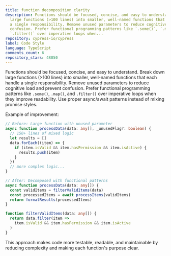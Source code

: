 ```yaml
---
title: function decomposition clarity
description: Functions should be focused, concise, and easy to understand. Break down
  large functions (>100 lines) into smaller, well-named functions that each handle
  a single responsibility. Remove unused parameters to reduce cognitive load and prevent
  confusion. Prefer functional programming patterns like `.some()`, `.map()`, and
  `.filter()` over imperative loops when...
repository: cypress-io/cypress
label: Code Style
language: TypeScript
comments_count: 6
repository_stars: 48850
---
```


Functions should be focused, concise, and easy to understand. Break down large functions (>100 lines) into smaller, well-named functions that each handle a single responsibility. Remove unused parameters to reduce cognitive load and prevent confusion. Prefer functional programming patterns like `.some()`, `.map()`, and `.filter()` over imperative loops when they improve readability. Use proper async/await patterns instead of mixing promise styles.

Example of improvement:
```typescript
// Before: Large function with unused parameter
async function processData(data: any[], _unusedFlag?: boolean) {
  // 150+ lines of mixed logic
  let results = []
  data.forEach((item) => {
    if (item.isValid && item.hasPermission && item.isActive) {
      results.push(item)
    }
  })
  // more complex logic...
}

// After: Decomposed with functional patterns
async function processData(data: any[]) {
  const validItems = filterValidItems(data)
  const processedItems = await processItems(validItems)
  return formatResults(processedItems)
}

function filterValidItems(data: any[]) {
  return data.filter(item => 
    item.isValid && item.hasPermission && item.isActive
  )
}
```

This approach makes code more testable, readable, and maintainable by reducing complexity and making each function's purpose clear.